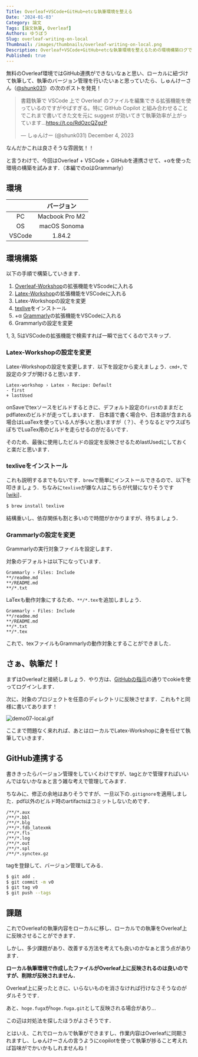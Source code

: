 ```yaml
---
Title: Overleaf+VSCode+GitHub+etcな執筆環境を整える
Date: '2024-01-03'
Category: 論文
Tags: [論文執筆, Overleaf]
Authors: ゆうぼう
Slug: overleaf-writing-on-local
Thumbnail: /images/thumbnails/overleaf-writing-on-local.png
Description: Overleaf+VSCode+GitHub+etcな執筆環境を整えるための環境構築ログです．
Published: true
---
```


無料のOverleaf環境ではGitHub連携ができないなぁと思い、ローカルに紐づけて執筆して、執筆のバージョン管理を行いたいぁと思っていたら、しゅんけーさん（[@shunk031](https://twitter.com/shunk031)）の次のポストを発見！

<!-- <blockquote class="twitter-tweet"><p lang="ja" dir="ltr">書籍執筆で VSCode 上で Overleaf のファイルを編集できる拡張機能を使っているのですがやばすぎる。特に GitHub Copilot と組み合わせることでこれまで書いてきた文を元に suggest が効いてきて執筆効率が上がっています…<a href="https://t.co/RdOzcQZgzP">https://t.co/RdOzcQZgzP</a></p>&mdash; しゅんけー (@shunk031) <a href="https://twitter.com/shunk031/status/1731665542942240826?ref_src=twsrc%5Etfw">December 4, 2023</a></blockquote> <script async src="https://platform.twitter.com/widgets.js" charset="utf-8"></script> -->
> 書籍執筆で VSCode 上で Overleaf のファイルを編集できる拡張機能を使っているのですがやばすぎる。特に GitHub Copilot と組み合わせることでこれまで書いてきた文を元に suggest が効いてきて執筆効率が上がっています…<a href="https://t.co/RdOzcQZgzP">https://t.co/RdOzcQZgzP</a>
> 
> &mdash; しゅんけー (@shunk031) December 4, 2023

なんだかこれは良さそうな雰囲気！！

と言うわけで、今回はOverleaf + VSCode + GitHubを連携させて、+αを使った環境の構築を試みます．（本編でのαはGrammarly）

## 環境

|        |   バージョン   |
| :----: | :------------: |
|   PC   | Macbook Pro M2 |
|   OS   |  macOS Sonoma  |
| VSCode |     1.84.2     |

## 環境構築

以下の手順で構築していきます．

1. [Overleaf-Workshop](https://github.com/iamhyc/Overleaf-Workshop)の拡張機能をVScodeに入れる
2. [Latex-Workshop](https://github.com/James-Yu/LaTeX-Workshop)の拡張機能をVSCodeに入れる
3. Latex-Workshopの設定を変更
4. [texlive](https://formulae.brew.sh/formula/texlive)をインストール
5. +α [Grammarly](https://github.com/znck/grammarly)の拡張機能をVSCodeに入れる
6. Grammarlyの設定を変更

1, 3, 5はVSCodeの拡張機能で検索すれば一瞬で出てくるのでスキップ．

### Latex-Workshopの設定を変更
Latex-Workshopの設定を変更します．以下を設定から変えましょう．`cmd+,`で設定のタブが開けると思います．

```
Latex-workshop › Latex › Recipe: Default
- first
+ lastUsed
```

onSaveでtexソースをビルドするときに、デフォルト設定の`first`のままだとpdflatexのビルドが走ってしまいます．
日本語で書く場合や、日本語が含まれる場合はLuaTexを使っている人が多いと思いますが（？）、そうなるとマウスぽちぽちでLuaTex用のビルドを走らせるのがだるいです．

そのため、最後に使用したビルドの設定を反映させるためlastUsedにしておくと楽だと思います．

### texliveをインストール
これも説明するまでもないです．`brew`で簡単にインストールできるので、以下を叩きましょう．ちなみに`texlive`が嫌な人はこちらが代替になりそうです[[wiki](https://github.com/James-Yu/LaTeX-Workshop/wiki/Install#requirements)]．

```bash
$ brew install texlive
```

結構重いし、依存関係も割と多いので時間がかかりますが、待ちましょう．

### Grammarlyの設定を変更
Grammarlyの実行対象ファイルを設定します．

対象のデフォルトは以下になっています．
```
Grammarly › Files: Include
**/readme.md
**/README.md
**/*.txt
```

LaTexも動作対象にするため、`**/*.tex`を追加しましょう．
```
Grammarly › Files: Include
**/readme.md
**/README.md
**/*.txt
**/*.tex
```

これで、texファイルもGrammarlyの動作対象とすることができました．

## さぁ、執筆だ！
まずはOverleafと接続しましょう．やり方は、[GitHubの指示](https://github.com/iamhyc/Overleaf-Workshop)の通りでcokieを使ってログインします．

次に、対象のプロジェクトを任意のディレクトリに反映させます．これも↑と同様に書いてあります！

![demo07-local.gif](https://raw.githubusercontent.com/iamhyc/Overleaf-Workshop/master/docs/assets/demo07-local.gif)

ここまで問題なく来れれば、あとはローカルでLatex-Workshopに身を任せて執筆していきます．

## GitHub連携する
書ききったらバージョン管理をしていくわけですが、tagとかで管理すればいいんではないかなぁと言う雑な考えで管理してみます．

ちなみに、修正の余地はありそうですが、一旦以下の`.gitignore`を適用しました．pdf以外のビルド時のartifactsはコミットしないためです．
```
/**/*.aux
/**/*.bbl
/**/*.blg
/**/*.fdb_latexmk
/**/*.fls
/**/*.log
/**/*.out
/**/*.spl
/**/*.synctex.gz
```

tagを登録して、バージョン管理してみる．
```bash
$ git add .
$ git commit -m v0
$ git tag v0
$ git push --tags
```

## 課題
これでOverleafの執筆内容をローカルに移し、ローカルでの執筆をOverleaf上に反映させることができます．

しかし、多少課題があり、改善する方法を考えても良いのかなぁと言う点があります．

**ローカル執筆環境で作成したファイルがOverleaf上に反映されるのは良いのですが、削除が反映されません．**

Overleaf上に戻ったときに、いらないものを消さなければ行けなさそうなのがダルそうです．

あと、`hoge.fuga`が`hoge.fuga.git`として反映される場合があり...

この辺は対処法を探したほうがよさそうです．

とはいえ、これでローカルで執筆ができますし、作業内容はOverleafに同期されますし、しゅんけーさんの言うようにcopilotを使って執筆が捗ること考えれば旨味がでかいかもしれませんね！
